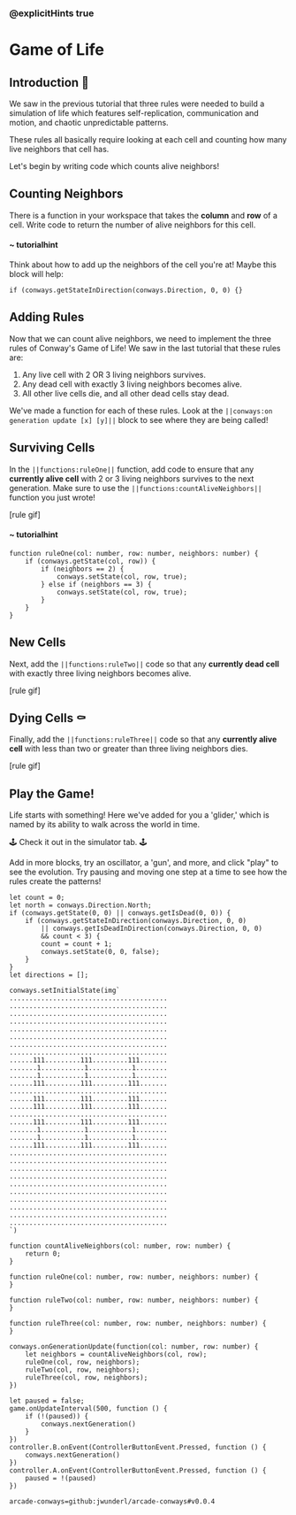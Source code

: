 ### @explicitHints true

# Game of Life

## Introduction 🧬

We saw in the previous tutorial that three rules were needed to 
build a simulation of life which features self-replication, 
communication and motion, and chaotic unpredictable patterns. 

These rules all basically require looking at each cell and 
counting how many live neighbors that cell has. 

Let's begin by writing code which counts alive neighbors! 

## Counting Neighbors

There is a function in your workspace that takes the **column** 
and **row** of a cell. Write code to return the number of alive 
neighbors for this cell.

#### ~ tutorialhint 

Think about how to add up the neighbors of the cell you're at! 
Maybe this block will help:

```block
if (conways.getStateInDirection(conways.Direction, 0, 0) {}
```

## Adding Rules

Now that we can count alive neighbors, we need to implement the 
three rules of Conway's Game of Life! We saw in the last tutorial 
that these rules are: 

1. Any live cell with 2 OR 3 living neighbors survives. 
2. Any dead cell with exactly 3 living neighbors becomes alive. 
3. All other live cells die, and all other dead cells stay dead. 

We've made a function for each of these rules. Look at the 
`||conways:on generation update [x] [y]||` block to see where they are being 
called! 

## Surviving Cells 

In the `||functions:ruleOne||` function, add code to
ensure that any **currently alive cell** with 2 or 3 living 
neighbors survives to the next generation. Make sure to use 
the `||functions:countAliveNeighbors||` function you just 
wrote!

[rule gif]

#### ~ tutorialhint 

```blocks
function ruleOne(col: number, row: number, neighbors: number) {
    if (conways.getState(col, row)) {
        if (neighbors == 2) {
            conways.setState(col, row, true);
        } else if (neighbors == 3) {
            conways.setState(col, row, true);
        }
    }
}
```

## New Cells

Next, add the `||functions:ruleTwo||` code so that any 
**currently dead cell** with exactly three living neighbors 
becomes alive.

[rule gif]

## Dying Cells ⚰

Finally, add the `||functions:ruleThree||` code so that any 
**currently alive cell** with less than two or greater than 
three living neighbors dies.  

[rule gif]

## Play the Game! 

Life starts with something! Here we've added for you a 'glider,' 
which is named by its ability to walk across the world in time. 

🕹 Check it out in the simulator tab. 🕹

Add in more blocks, try an oscillator, a 'gun', and more, and click 
"play" to see the evolution. Try pausing and moving one step at a 
time to see how the rules create the patterns! 


```ghost
let count = 0;
let north = conways.Direction.North;
if (conways.getState(0, 0) || conways.getIsDead(0, 0)) {
    if (conways.getStateInDirection(conways.Direction, 0, 0) 
        || conways.getIsDeadInDirection(conways.Direction, 0, 0)
        && count < 3) {
        count = count + 1;
        conways.setState(0, 0, false);
    }
}
let directions = [];
```

```template
conways.setInitialState(img`
........................................
........................................
........................................
........................................
........................................
........................................
........................................
........................................
......111.........111.........111.......
.......1...........1...........1........
.......1...........1...........1........
......111.........111.........111.......
........................................
......111.........111.........111.......
......111.........111.........111.......
........................................
......111.........111.........111.......
.......1...........1...........1........
.......1...........1...........1........
......111.........111.........111.......
........................................
........................................
........................................
........................................
........................................
........................................
........................................
........................................
........................................
........................................
`)

function countAliveNeighbors(col: number, row: number) {
    return 0;
}

function ruleOne(col: number, row: number, neighbors: number) {
}

function ruleTwo(col: number, row: number, neighbors: number) {
}

function ruleThree(col: number, row: number, neighbors: number) {
}

conways.onGenerationUpdate(function(col: number, row: number) {
    let neighbors = countAliveNeighbors(col, row);
    ruleOne(col, row, neighbors);
    ruleTwo(col, row, neighbors);
    ruleThree(col, row, neighbors);
})
```

```customts
let paused = false;
game.onUpdateInterval(500, function () {
    if (!(paused)) {
        conways.nextGeneration()
    }
})
controller.B.onEvent(ControllerButtonEvent.Pressed, function () {
    conways.nextGeneration()
})
controller.A.onEvent(ControllerButtonEvent.Pressed, function () {
    paused = !(paused)
})
```

```package
arcade-conways=github:jwunderl/arcade-conways#v0.0.4
```
